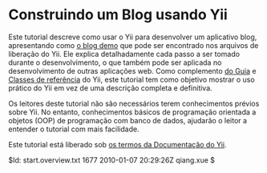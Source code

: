 Construindo um Blog usando Yii
==============================

Este tutorial descreve como usar o Yii para desenvolver um aplicativo blog, apresentando como [o blog demo](http://www.yiiframework.com/demos/blog/) que pode ser encontrado nos arquivos de liberação do Yii. Ele explica detalhadamente cada passo a ser tomado durante o desenvolvimento, o que também pode ser aplicada no desenvolvimento de outras aplicações web. Como complemento [do Guia](http://www.yiiframework.com/doc/guide/) e [Classes de referência](http://www.yiiframework.com/doc/api/) do Yii, este tutorial tem como objetivo mostrar o uso prático do Yii em vez de uma descrição completa e definitiva.

Os leitores deste tutorial não são necessários terem conhecimentos prévios sobre Yii. No entanto, conhecimentos básicos de programação orientada a objetos (OOP) de programação com banco de dados, ajudarão o leitor a entender o tutorial com mais facilidade.

Este tutorial está liberado sob [os termos da Documentação do Yii](http://www.yiiframework.com/doc/terms/).

<div class="revision">$Id: start.overview.txt 1677 2010-01-07 20:29:26Z qiang.xue $</div>